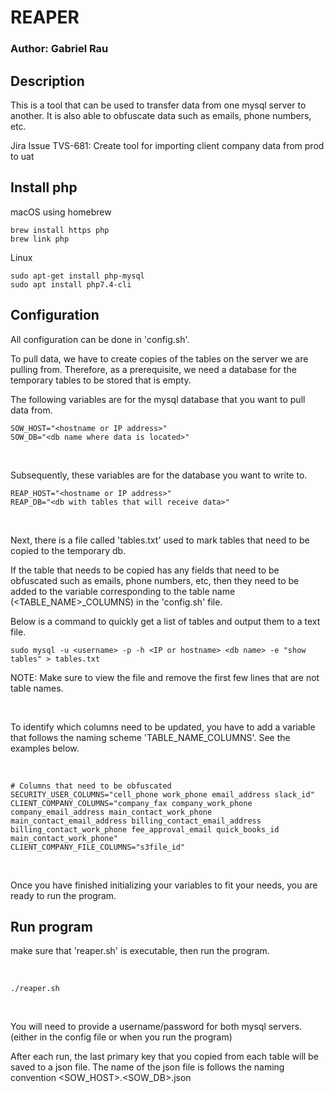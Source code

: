 # REAPER
### Author: Gabriel Rau

## Description
This is a tool that can be used to transfer data from one mysql server to another. It is also able to obfuscate data such as emails, phone numbers, etc.

Jira Issue
TVS-681: Create tool for importing client company data from prod to uat


## Install php

macOS using homebrew
```
brew install https php
brew link php
```

Linux
```
sudo apt-get install php-mysql
sudo apt install php7.4-cli
```

## Configuration

All configuration can be done in 'config.sh'.

To pull data, we have to create copies of the tables on the server we are pulling from.
Therefore, as a prerequisite, we need a database for the temporary tables to be stored that is empty.

The following variables are for the mysql database that you want to pull data from.

```
SOW_HOST="<hostname or IP address>"
SOW_DB="<db name where data is located>"
```
<br />

Subsequently, these variables are for the database you want to write to.

```
REAP_HOST="<hostname or IP address>"
REAP_DB="<db with tables that will receive data>"
```

<br />

Next, there is a file called 'tables.txt' used to mark tables that need to be copied to the temporary db.

If the table that needs to be copied has any fields that need to be obfuscated such as emails, phone numbers, etc,
then they need to be added to the variable corresponding to the table name (<TABLE_NAME>_COLUMNS) in the 'config.sh' file.

Below is a command to quickly get a list of tables and output them to a text file.
```
sudo mysql -u <username> -p -h <IP or hostname> <db name> -e "show tables" > tables.txt
```
NOTE: Make sure to view the file and remove the first few lines that are not table names.

<br />

To identify which columns need to be updated, you have to add a variable that follows the naming scheme 'TABLE_NAME_COLUMNS'. See the examples below.

<br />

```
# Columns that need to be obfuscated
SECURITY_USER_COLUMNS="cell_phone work_phone email_address slack_id"
CLIENT_COMPANY_COLUMNS="company_fax company_work_phone company_email_address main_contact_work_phone main_contact_email_address billing_contact_email_address billing_contact_work_phone fee_approval_email quick_books_id main_contact_work_phone"
CLIENT_COMPANY_FILE_COLUMNS="s3file_id"
```

<br />

Once you have finished initializing your variables to fit your needs, you are ready to run the program. 


## Run program

make sure that 'reaper.sh' is executable, then run the program.

<br />

```
./reaper.sh
```

<br />

You will need to provide a username/password for both mysql servers. (either in the config file or when you run the program)

After each run, the last primary key that you copied from each table will be saved to a json file. The name of the json file is follows the naming convention <SOW_HOST>.<SOW_DB>.json

